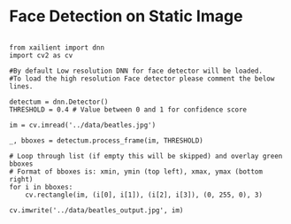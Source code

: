 # Face Detection on Static Image

<pre><code>
from xailient import dnn
import cv2 as cv

#By default Low resolution DNN for face detector will be loaded.
#To load the high resolution Face detector please comment the below lines.

detectum = dnn.Detector()
THRESHOLD = 0.4 # Value between 0 and 1 for confidence score

im = cv.imread('../data/beatles.jpg')

_, bboxes = detectum.process_frame(im, THRESHOLD)

# Loop through list (if empty this will be skipped) and overlay green bboxes
# Format of bboxes is: xmin, ymin (top left), xmax, ymax (bottom right)
for i in bboxes:
    cv.rectangle(im, (i[0], i[1]), (i[2], i[3]), (0, 255, 0), 3)
    
cv.imwrite('../data/beatles_output.jpg', im)
</code></pre>